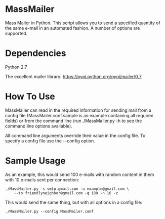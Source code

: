 MassMailer
==========

Mass Mailer in Python.  This script allows you to send a specified
quantity of the same e-mail in an automated fashion.  A number of 
options are supported.

Dependencies
============

  Python 2.7 
  
  The excellent mailer library: https://pypi.python.org/pypi/mailer/0.7

How To Use
==========

MassMailer can read in the required information for sending mail
from a config file (MassMailer.conf.sample is an example containing 
all required fields) or from the command line (run ./MassMailer.py -h
to see the command line options available).

All command line arguments override their value in the config file.
To specify a config file use the --config option.

Sample Usage
============

As an example, this would send 100 e-mails with random content in them
with 10 e-mails sent per connection:

```
./MassMailer.py -s smtp.gmail.com -u example@gmail.com \
    --to friendlyneighbor@gmail.com -q 100 -n 10 -z
```

This would send the same thing, but with all options in a config file:

```
./MassMailer.py --config MassMailer.conf
```
